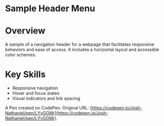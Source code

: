 # Sample Header Menu

# Overview
A sample of a navigation header for a webpage that facilitates responsive behaviors and ease of access. It includes a horizontal layout and accessible color schemes.

# Key Skills
- Responsive navigation
- Hover and focus states
- Visual indicators and link spacing

A Pen created on CodePen.
Original URL: [https://codepen.io/Josh-Nathaniel/pen/LYvGGMr](https://codepen.io/Josh-Nathaniel/pen/LYvGGMr).
